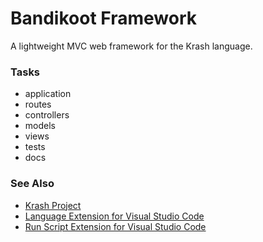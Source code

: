 Bandikoot Framework
===================

A lightweight MVC web framework for the Krash language.

### Tasks

 - application
 - routes
 - controllers
 - models
 - views
 - tests
 - docs

### See Also

 - [Krash Project](https://github.com/CraicOverflow89/Krash)
 - [Language Extension for Visual Studio Code](https://github.com/CraicOverflow89/VSC-Krash-Language)
 - [Run Script Extension for Visual Studio Code](https://github.com/CraicOverflow89/VSC-Krash-Run-Script)